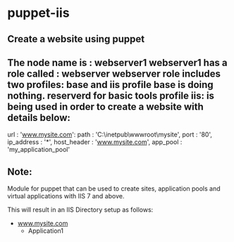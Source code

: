 # puppet-iis
Create a website using puppet
--
The node name is : webserver1
webserver1 has a role called : webserver
webserver role includes two profiles: base and iis
profile base is doing nothing. reserverd for basic tools
profile iis: is being used in order to create a website with details below: 
--
url			: 'www.mysite.com':
path 		: 'C:\inetpub\wwwroot\mysite',
port   		: '80',
ip_address 	: '*',
host_header : 'www.mysite.com',
app_pool    : 'my_application_pool'

Note:
--

Module for puppet that can be used to create sites, application pools and virtual applications with IIS 7 and above.


This will result in an IIS Directory setup as follows:

* www.mysite.com
  * Application1